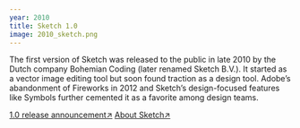 ```yaml
---
year: 2010
title: Sketch 1.0
image: 2010_sketch.png
---
```


The first version of Sketch was released to the public in late 2010 by the Dutch
company Bohemian Coding (later renamed Sketch B.V.). It started as a vector
image editing tool but soon found traction as a design tool. Adobe’s abandonment
of Fireworks in 2012 and Sketch’s design-focused features like Symbols further
cemented it as a favorite among design teams.

<a href="https://web.archive.org/web/20110711125106/http://www.bohemiancoding.com/about/blog/sketch-1-0-finally-released/" target="_blank">1.0
release announcement↗</a>
<a href="https://www.sketch.com/about-us/" target="_blank">About Sketch↗</a>
